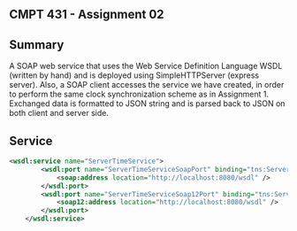 ## CMPT 431 - Assignment 02

## Summary

A SOAP web service that uses the Web Service Definition Language WSDL (written by hand) and is deployed using SimpleHTTPServer (express server). Also, a SOAP client accesses the service we have created, in order to perform the same clock synchronization scheme as in Assignment 1. Exchanged data is formatted to JSON string and is parsed back to JSON on both client and server side.

## Service

```xml
<wsdl:service name="ServerTimeService">
        <wsdl:port name="ServerTimeServiceSoapPort" binding="tns:ServerTimeServiceSoapBinding">
            <soap:address location="http://localhost:8080/wsdl" />
        </wsdl:port>
        <wsdl:port name="ServerTimeServiceSoap12Port" binding="tns:ServerTimeServiceSoap12Binding">
            <soap12:address location="http://localhost:8080/wsdl" />
        </wsdl:port>
    </wsdl:service>

```

